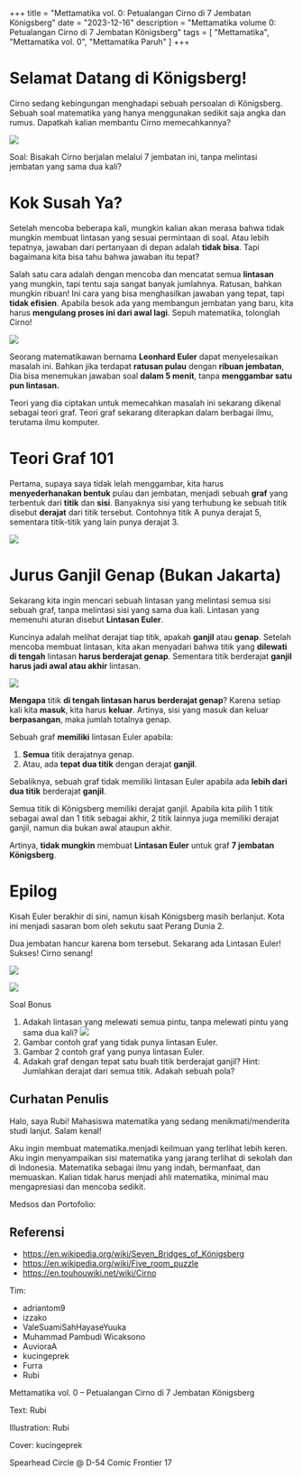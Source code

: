 +++
title = "Mettamatika vol. 0: Petualangan Cirno di 7 Jembatan Königsberg"
date = "2023-12-16"
description = "Mettamatika volume 0: Petualangan Cirno di 7 Jembatan Königsberg"
tags = [
    "Mettamatika",
    "Mettamatika vol. 0",
    "Mettamatika Paruh"
]
+++

# Selamat Datang di Königsberg!

Cirno sedang kebingungan menghadapi sebuah persoalan di Königsberg. Sebuah soal matematika yang hanya menggunakan sedikit saja angka dan rumus. Dapatkah kalian membantu Cirno memecahkannya?

![](soal.png)
 
Soal: Bisakah Cirno berjalan melalui 7 jembatan ini, tanpa melintasi jembatan yang sama dua kali?

# Kok Susah Ya?

Setelah mencoba beberapa kali, mungkin kalian akan merasa bahwa tidak mungkin membuat lintasan yang sesuai permintaan di soal. Atau lebih tepatnya, jawaban dari pertanyaan di depan adalah **tidak bisa**. Tapi bagaimana kita bisa tahu bahwa jawaban itu tepat?

Salah satu cara adalah dengan mencoba dan mencatat semua **lintasan** yang mungkin, tapi tentu saja sangat banyak jumlahnya. Ratusan, bahkan mungkin ribuan! Ini cara yang bisa menghasilkan jawaban yang tepat, tapi **tidak efisien**. Apabila besok ada yang membangun jembatan yang baru, kita harus **mengulang proses ini dari awal lagi**. Sepuh matematika, tolonglah Cirno!

![](nguli.png)

Seorang matematikawan bernama **Leonhard Euler** dapat menyelesaikan masalah ini. Bahkan jika terdapat **ratusan pulau** dengan **ribuan jembatan**, Dia bisa menemukan jawaban soal **dalam 5 menit**, tanpa **menggambar satu pun lintasan.**

Teori yang dia ciptakan untuk memecahkan masalah ini sekarang dikenal sebagai teori graf. Teori graf sekarang diterapkan dalam berbagai ilmu, terutama ilmu komputer.

# Teori Graf 101

Pertama, supaya saya tidak lelah menggambar, kita harus **menyederhanakan bentuk** pulau dan jembatan, menjadi sebuah **graf** yang terbentuk dari **titik** dan **sisi**. Banyaknya sisi yang terhubung ke sebuah titik disebut **derajat** dari titik tersebut. Contohnya titik A punya derajat 5, sementara titik-titik yang lain punya derajat 3. 

![](graf-sebelum.png)

# Jurus Ganjil Genap (Bukan Jakarta)

Sekarang kita ingin mencari sebuah lintasan yang melintasi semua sisi sebuah graf, tanpa melintasi sisi yang sama dua kali. Lintasan yang memenuhi aturan disebut **Lintasan Euler**. 

Kuncinya adalah melihat derajat tiap titik, apakah **ganjil** atau **genap**. Setelah mencoba membuat lintasan, kita akan menyadari bahwa titik yang **dilewati di tengah** lintasan **harus berderajat genap**. Sementara titik berderajat **ganjil harus jadi awal atau akhir** lintasan.
 
![](gage.png)

**Mengapa** titik **di tengah lintasan harus berderajat genap**? Karena setiap kali kita **masuk**, kita harus **keluar**. Artinya, sisi yang masuk dan keluar **berpasangan**, maka jumlah totalnya genap.

Sebuah graf **memiliki** lintasan Euler apabila:
1. **Semua** titik derajatnya genap.
2. Atau, ada **tepat dua titik** dengan derajat **ganjil**.

Sebaliknya, sebuah graf tidak memiliki lintasan Euler apabila ada **lebih dari dua titik** berderajat **ganjil**.

Semua titik di Königsberg memiliki derajat ganjil. Apabila kita pilih 1 titik sebagai awal dan 1 titik sebagai akhir, 2 titik lainnya juga memiliki derajat ganjil, namun dia bukan awal ataupun akhir.

Artinya, **tidak mungkin** membuat **Lintasan Euler** untuk graf **7 jembatan Königsberg**.

# Epilog

Kisah Euler berakhir di sini, namun kisah Königsberg masih berlanjut. Kota ini menjadi sasaran bom oleh sekutu saat Perang Dunia 2. 

Dua jembatan hancur karena bom tersebut. Sekarang ada Lintasan Euler! Sukses! Cirno senang!

![](graf-setelah.png)

![](bom.png)

Soal Bonus
1. Adakah lintasan yang melewati semua pintu, tanpa melewati pintu yang sama dua kali?
![](ruangan-soal.png)
2. Gambar contoh graf yang tidak punya lintasan Euler.
3. Gambar 2 contoh graf yang punya lintasan Euler.
3. Adakah graf dengan tepat satu buah titik berderajat ganjil? Hint: Jumlahkan derajat dari semua titik. Adakah sebuah pola? 

## Curhatan Penulis
Halo, saya Rubi! Mahasiswa matematika yang sedang menikmati/menderita studi lanjut. Salam kenal! 

Aku ingin membuat matematika.menjadi keilmuan yang terlihat lebih keren. Aku ingin menyampaikan sisi matematika yang jarang terlihat di sekolah dan di Indonesia. Matematika sebagai ilmu yang indah, bermanfaat, dan memuaskan. Kalian tidak harus menjadi ahli matematika, minimal mau mengapresiasi dan mencoba sedikit.

Medsos dan Portofolio:

[](https://twitter.com/Rubicoded)
[](https://linktr.ee/mugmugrubio)

 
## Referensi
* https://en.wikipedia.org/wiki/Seven_Bridges_of_Königsberg
* https://en.wikipedia.org/wiki/Five_room_puzzle
* https://en.touhouwiki.net/wiki/Cirno

Tim:
* adriantom9
* izzako
* ValeSuamiSahHayaseYuuka
* Muhammad Pambudi Wicaksono
* AuvioraA
* kucingeprek
* Furra
* Rubi

Mettamatika vol. 0 – Petualangan Cirno di 7 Jembatan Königsberg

Text: Rubi

Illustration: Rubi

Cover: kucingeprek

Spearhead Circle @ D-54 Comic Frontier 17